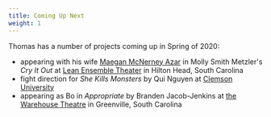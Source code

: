 ```yaml
---
title: Coming Up Next
weight: 1
---
```


Thomas has a number of projects coming up in Spring of 2020:

* appearing with his wife [Maegan McNerney Azar](https://www.maeganmcnerneyazar.com "Maegan McNerney Azar") in Molly Smith Metzler's _Cry It Out_ at [Lean Ensemble Theater](http://www.leanensemble.org/ "Lean Ensemble Theater") in Hilton Head, South Carolina
* fight direction for _She Kills Monsters_ by Qui Nguyen at [Clemson University](https://calendar.clemson.edu/event/she_kills_monsters "Clemson University")
* appearing as Bo in _Appropriate_ by Branden Jacob-Jenkins at [the Warehouse Theatre](https://warehousetheatre.com/shows/appropriate/ "The Warehouse Theatre") in Greenville, South Carolina
